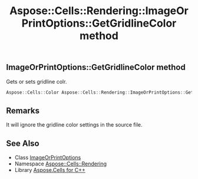 ﻿---
title: Aspose::Cells::Rendering::ImageOrPrintOptions::GetGridlineColor method
linktitle: GetGridlineColor
second_title: Aspose.Cells for C++ API Reference
description: 'Aspose::Cells::Rendering::ImageOrPrintOptions::GetGridlineColor method. Gets or sets gridline colr in C++.'
type: docs
weight: 5900
url: /cpp/aspose.cells.rendering/imageorprintoptions/getgridlinecolor/
---
## ImageOrPrintOptions::GetGridlineColor method


Gets or sets gridline colr.

```cpp
Aspose::Cells::Color Aspose::Cells::Rendering::ImageOrPrintOptions::GetGridlineColor()
```

## Remarks


It will ignore the gridline color settings in the source file. 
## See Also

* Class [ImageOrPrintOptions](../)
* Namespace [Aspose::Cells::Rendering](../../)
* Library [Aspose.Cells for C++](../../../)
